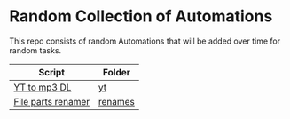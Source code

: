 # Random Collection of Automations
This repo consists of random Automations that will be added over time for random tasks.

| Script      | Folder      |
| ----------- | ----------- |
| [YT to mp3 DL](https://github.com/EngMarchG/Automations/blob/master/ytmp3.py)       | [yt](https://github.com/EngMarchG/Automations/tree/master/yt)       |
| [File parts renamer](https://github.com/EngMarchG/Automations/blob/master/renamer.py)     | [renames](https://github.com/EngMarchG/Automations/tree/master/renames)       |